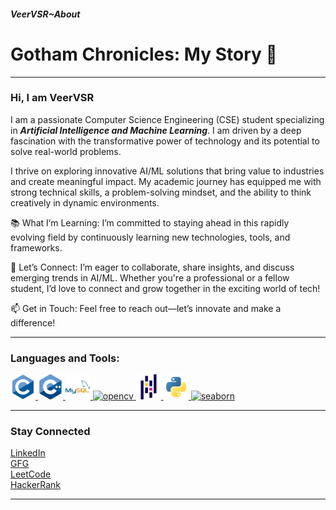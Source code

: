 ##### VeerVSR~About


# Gotham Chronicles: My Story 🦇
---
### Hi, I am VeerVSR  

I am a passionate Computer Science Engineering (CSE) student specializing in ***Artificial Intelligence and Machine Learning***. I am driven by a deep fascination with the transformative power of technology and its potential to solve real-world problems.

I thrive on exploring innovative AI/ML solutions that bring value to industries and create meaningful impact. My academic journey has equipped me with strong technical skills, a problem-solving mindset, and the ability to think creatively in dynamic environments.

📚 What I’m Learning:
I’m committed to staying ahead in this rapidly evolving field by continuously learning new technologies, tools, and frameworks.

🤝 Let’s Connect:
I’m eager to collaborate, share insights, and discuss emerging trends in AI/ML. Whether you're a professional or a fellow student, I’d love to connect and grow together in the exciting world of tech!

📫 Get in Touch:
Feel free to reach out—let’s innovate and make a difference!

---

<h3 align="left">Languages and Tools:</h3>
<p align="left"> <a href="https://www.cprogramming.com/" target="_blank" rel="noreferrer"> <img src="https://raw.githubusercontent.com/devicons/devicon/master/icons/c/c-original.svg" alt="c" width="40" height="40"/> </a> <a href="https://www.w3schools.com/cpp/" target="_blank" rel="noreferrer"> <img src="https://raw.githubusercontent.com/devicons/devicon/master/icons/cplusplus/cplusplus-original.svg" alt="cplusplus" width="40" height="40"/> </a> <a href="https://www.mysql.com/" target="_blank" rel="noreferrer"> <img src="https://raw.githubusercontent.com/devicons/devicon/master/icons/mysql/mysql-original-wordmark.svg" alt="mysql" width="40" height="40"/> </a> <a href="https://opencv.org/" target="_blank" rel="noreferrer"> <img src="https://www.vectorlogo.zone/logos/opencv/opencv-icon.svg" alt="opencv" width="40" height="40"/> </a> <a href="https://pandas.pydata.org/" target="_blank" rel="noreferrer"> <img src="https://raw.githubusercontent.com/devicons/devicon/2ae2a900d2f041da66e950e4d48052658d850630/icons/pandas/pandas-original.svg" alt="pandas" width="40" height="40"/> </a> <a href="https://www.python.org" target="_blank" rel="noreferrer"> <img src="https://raw.githubusercontent.com/devicons/devicon/master/icons/python/python-original.svg" alt="python" width="40" height="40"/> </a> <a href="https://seaborn.pydata.org/" target="_blank" rel="noreferrer"> <img src="https://seaborn.pydata.org/_images/logo-mark-lightbg.svg" alt="seaborn" width="40" height="40"/> </a> </p>

---
### Stay Connected 
[LinkedIn](https://www.linkedin.com/in/veer-vsr-0a821931b/)  
[GFG](https://www.geeksforgeeks.org/user/veervsr/)  
[LeetCode](https://leetcode.com/u/VeerVSR/)  
[HackerRank](https://www.hackerrank.com/profile/VeerVSR)

---

